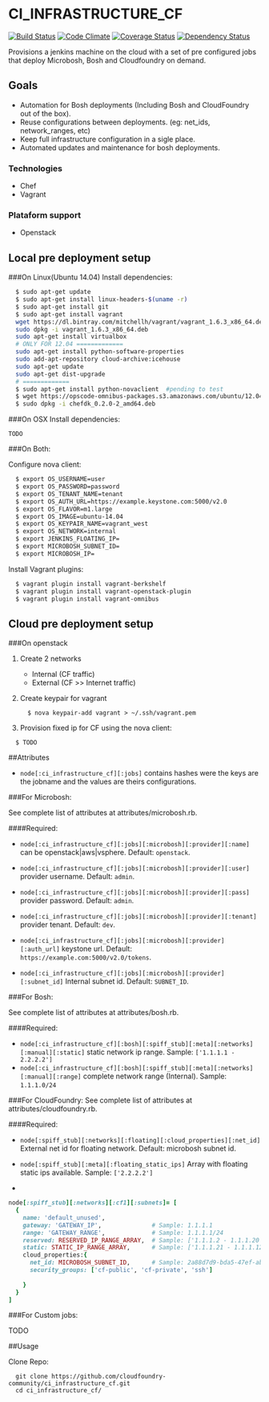 CI_INFRASTRUCTURE_CF
====================
[![Build Status](https://travis-ci.org/cloudfoundry-community/ci_infrastructure_cf.svg)](https://travis-ci.org/cloudfoundry-community/ci_infrastructure_cf)
[![Code Climate](https://codeclimate.com/github/cloudfoundry-community/ci_infrastructure_cf.png)](https://codeclimate.com/github/cloudfoundry-community/ci_infrastructure_cf)
[![Coverage Status](https://coveralls.io/repos/cloudfoundry-community/ci_infrastructure_cf/badge.png)](https://coveralls.io/r/cloudfoundry-community/ci_infrastructure_cf)
[![Dependency Status](https://gemnasium.com/cloudfoundry-community/ci_infrastructure_cf.svg)](https://gemnasium.com/cloudfoundry-community/ci_infrastructure_cf)

Provisions a jenkins machine on the cloud with a set of pre configured jobs that deploy Microbosh, Bosh and Cloudfoundry on demand.

## Goals

* Automation for Bosh deployments (Including Bosh and CloudFoundry out of the box).
* Reuse configurations between deployments. (eg: net_ids, network_ranges, etc)
* Keep full infrastructure configuration in a sigle place.
* Automated updates and maintenance for bosh deployments.

### Technologies

* Chef
* Vagrant

### Plataform support

* Openstack

## Local pre deployment setup

###On Linux(Ubuntu 14.04)
Install dependencies:

```bash
  $ sudo apt-get update
  $ sudo apt-get install linux-headers-$(uname -r)
  $ sudo apt-get install git
  $ sudo apt-get install vagrant
  wget https://dl.bintray.com/mitchellh/vagrant/vagrant_1.6.3_x86_64.deb
  sudo dpkg -i vagrant_1.6.3_x86_64.deb
  sudo apt-get install virtualbox
  # ONLY FOR 12.04 =============
  sudo apt-get install python-software-properties 
  sudo add-apt-repository cloud-archive:icehouse
  sudo apt-get update
  sudo apt-get dist-upgrade
  # =============
  $ sudo apt-get install python-novaclient  #pending to test
  $ wget https://opscode-omnibus-packages.s3.amazonaws.com/ubuntu/12.04/x86_64/chefdk_0.2.0-2_amd64.deb
  $ sudo dpkg -i chefdk_0.2.0-2_amd64.deb
```


###On OSX
Install dependencies:

```
TODO
```

###On Both:

Configure nova client:
```bash
  $ export OS_USERNAME=user
  $ export OS_PASSWORD=password
  $ export OS_TENANT_NAME=tenant
  $ export OS_AUTH_URL=https://example.keystone.com:5000/v2.0
  $ export OS_FLAVOR=m1.large
  $ export OS_IMAGE=ubuntu-14.04
  $ export OS_KEYPAIR_NAME=vagrant_west
  $ export OS_NETWORK=internal
  $ export JENKINS_FLOATING_IP=
  $ export MICROBOSH_SUBNET_ID=
  $ export MICROBOSH_IP=
```

Install Vagrant plugins:

```bash
  $ vagrant plugin install vagrant-berkshelf
  $ vagrant plugin install vagrant-openstack-plugin
  $ vagrant plugin install vagrant-omnibus
```

## Cloud pre deployment setup

###On openstack
1.  Create 2 networks
    - Internal (CF traffic)
    - External (CF >> Internet traffic)
2.  Create keypair for vagrant

    ```
      $ nova keypair-add vagrant > ~/.ssh/vagrant.pem
    ```
3.  Provision fixed ip for CF using the nova client:

```
  $ TODO
```

##Attributes

- `node[:ci_infrastructure_cf][:jobs]` contains hashes were the keys are the jobname and the values are theirs configurations.

###For Microbosh:

See complete list of attributes at attributes/microbosh.rb.

####Required:

- `node[:ci_infrastructure_cf][:jobs][:microbosh][:provider][:name]` can be openstack|aws|vsphere. Default: `openstack`.
- `node[:ci_infrastructure_cf][:jobs][:microbosh][:provider][:user]` provider username. Default: `admin`.
- `node[:ci_infrastructure_cf][:jobs][:microbosh][:provider][:pass]` provider password. Default: `admin`.
- `node[:ci_infrastructure_cf][:jobs][:microbosh][:provider][:tenant]` provider tenant. Default: `dev`.

- `node[:ci_infrastructure_cf][:jobs][:microbosh][:provider][:auth_url]` keystone url. Default: `https://example.com:5000/v2.0/tokens`.
- `node[:ci_infrastructure_cf][:jobs][:microbosh][:provider][:subnet_id]` Internal subnet id. Default: `SUBNET_ID`.

###For Bosh:

See complete list of attributes at attributes/bosh.rb.

####Required:

- `node[:ci_infrastructure_cf][:bosh][:spiff_stub][:meta][:networks][:manual][:static]` static network ip range. Sample: `['1.1.1.1 - 2.2.2.2']`
- `node[:ci_infrastructure_cf][:bosh][:spiff_stub][:meta][:networks][:manual][:range]` complete network range (Internal). Sample: `1.1.1.0/24`

###For CloudFoundry:
See complete list of attributes at attributes/cloudfoundry.rb.

####Required:

- `node[:spiff_stub][:networks][:floating][:cloud_properties][:net_id]` External net id for floating network. Default: microbosh subnet id.
- `node[:spiff_stub][:meta][:floating_static_ips]` Array with floating static ips available. Sample: `['2.2.2.2']`

- 
```ruby
node[:spiff_stub][:networks][:cf1][:subnets]= [ 
  {
    name: 'default_unused',
    gateway: 'GATEWAY_IP',              # Sample: 1.1.1.1
    range: 'GATEWAY_RANGE',             # Sample: 1.1.1.1/24
    reserved: RESERVED_IP_RANGE_ARRAY,  # Sample: ['1.1.1.2 - 1.1.1.20'],
    static: STATIC_IP_RANGE_ARRAY,      # Sample: ['1.1.1.21 - 1.1.1.120'],
    cloud_properties:{
      net_id: MICROBOSH_SUBNET_ID,      # Sample: 2a88d7d9-bda5-47ef-ab04-2a3465fae123
      security_groups: ['cf-public', 'cf-private', 'ssh']
      
    }
  }
]
```

###For Custom jobs:

TODO

##Usage

Clone Repo:

```
  git clone https://github.com/cloudfoundry-community/ci_infrastructure_cf.git
  cd ci_infrastructure_cf/
```


